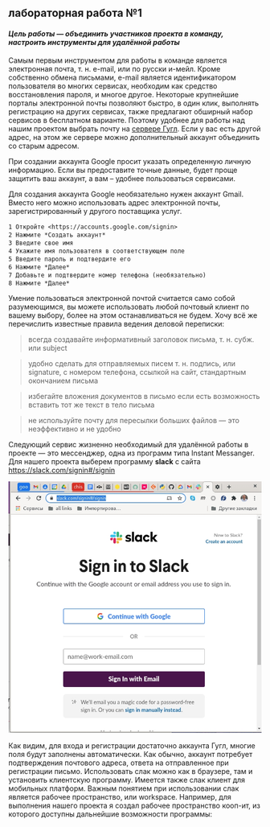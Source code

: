 ## лабораторная работа №1

#### *Цель работы — объединить участников проекта в команду, настроить инструменты для удалённой работы*

Самым первым инструментом для работы в команде является электронная
почта, т. н. e-mail, или по русски и-мейл. Кроме собственно обмена
письмами,  e-mail является идентификатором пользователя во многих
сервисах, необходим как средство восстановления пароля, и многое
другое. Некоторые крупнейшие порталы электронной почты позволяют
быстро, в один клик,   выполнять регистрацию на других сервисах, также
предлагают обширный набор сервисов в бесплатном варианте. Поэтому
удобнее для работы над нашим проектом выбрать почту на [сервере
Гугл](https://mail.google.com). Если у вас есть другой адрес, на этом же сервере
можно дополнительный аккаунт объединить со старым адресом.

При создании аккаунта Google просит указать определенную личную
информацию. Если вы предоставите точные данные, будет проще защитить
ваш аккаунт, а вам – удобнее пользоваться сервисами.

Для создания аккаунта Google необязательно нужен аккаунт
Gmail. Вместо него можно использовать адрес электронной почты,
зарегистрированный у другого поставщика услуг.

    1 Откройте <https://accounts.google.com/signin>
    2 Нажмите *Создать аккаунт*
    3 Введите свое имя
    4 Укажите имя пользователя в соответствующем поле
    5 Введите пароль и подтвердите его
    6 Нажмите *Далее*
    7 Добавьте и подтвердите номер телефона (необязательно)
    8 Нажмите *Далее*

Умение пользоваться электронной почтой считается само собой
разумеющимся, вы можете использовать любой почтовый клиент по
вашему выбору, более на этом останавливаться не будем. Хочу всё же
перечислить известные правила ведения деловой переписки:

> всегда создавайте информативный заголовок письма, т. н. субж. или subject
    
> удобно сделать для отправляемых писем т. н. подпись, или signature,
с номером телефона, ссылкой на сайт, стандартным окончанием письма
    
> избегайте вложения документов в письмо если есть возможность
вставить тот же текст в тело письма
    
> не используйте почту для пересылки больших файлов
— это неэффективно и не удобно

Следующий сервис жизненно необходимый для удалённой работы в
проекте — это мессенджер, одна из программ типа Instant Messanger. Для
нашего проекта выберем программу **slack** с сайта <https://slack.com/signin#/signin>

![slack signin](img/slack.jpg)

Как видим, для входа и регистрации достаточно аккаунта Гугл,
многие поля будут заполнены автоматически. Как обычно, аккаунт
потребует подтверждения почтового адреса, ответа на отправленное
при регистрации письмо. Использовать слак можно как в браузере,
там и установить клиентскую программу. Имеется также слак клиент
для мобильных платформ. Важным понятием при использовании слак
является рабочее пространство, или workspace. Например, для выполнения
нашего проекта я создал рабочее пространство кооп-ит, из которого
доступны дальнейшие возможности программы:


